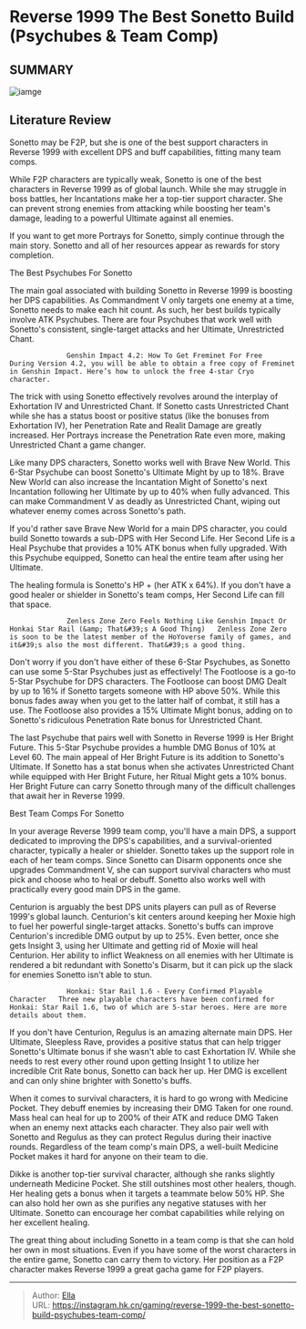 # Reverse 1999 The Best Sonetto Build (Psychubes &amp; Team Comp)


## SUMMARY 

![iamge](https://static1.srcdn.com/wordpress/wp-content/uploads/2023/11/reverse-1999-the-best-sonetto-build-psychubes-team-comp.jpg)

## Literature Review

Sonetto may be F2P, but she is one of the best support characters in Reverse 1999 with excellent DPS and buff capabilities, fitting many team comps.





While F2P characters are typically weak, Sonetto is one of the best characters in Reverse 1999 as of global launch. While she may struggle in boss battles, her Incantations make her a top-tier support character. She can prevent strong enemies from attacking while boosting her team&#39;s damage, leading to a powerful Ultimate against all enemies.






If you want to get more Portrays for Sonetto, simply continue through the main story. Sonetto and all of her resources appear as rewards for story completion.





 The Best Psychubes For Sonetto 
         

The main goal associated with building Sonetto in Reverse 1999 is boosting her DPS capabilities. As Commandment V only targets one enemy at a time, Sonetto needs to make each hit count. As such, her best builds typically involve ATK Psychubes. There are four Psychubes that work well with Sonetto&#39;s consistent, single-target attacks and her Ultimate, Unrestricted Chant.

                  Genshin Impact 4.2: How To Get Freminet For Free   During Version 4.2, you will be able to obtain a free copy of Freminet in Genshin Impact. Here’s how to unlock the free 4-star Cryo character.    




The trick with using Sonetto effectively revolves around the interplay of Exhortation IV and Unrestricted Chant. If Sonetto casts Unrestricted Chant while she has a status boost or positive status (like the bonuses from Exhortation IV), her Penetration Rate and Realit Damage are greatly increased. Her Portrays increase the Penetration Rate even more, making Unrestricted Chant a game changer.

Like many DPS characters, Sonetto works well with Brave New World. This 6-Star Psychube can boost Sonetto&#39;s Ultimate Might by up to 18%. Brave New World can also increase the Incantation Might of Sonetto&#39;s next Incantation following her Ultimate by up to 40% when fully advanced. This can make Commandment V as deadly as Unrestricted Chant, wiping out whatever enemy comes across Sonetto&#39;s path.

If you&#39;d rather save Brave New World for a main DPS character, you could build Sonetto towards a sub-DPS with Her Second Life. Her Second Life is a Heal Psychube that provides a 10% ATK bonus when fully upgraded. With this Psychube equipped, Sonetto can heal the entire team after using her Ultimate.






The healing formula is Sonetto&#39;s HP &#43; (her ATK x 64%). If you don&#39;t have a good healer or shielder in Sonetto&#39;s team comps, Her Second Life can fill that space.




                  Zenless Zone Zero Feels Nothing Like Genshin Impact Or Honkai Star Rail (&amp; That&#39;s A Good Thing)   Zenless Zone Zero is soon to be the latest member of the HoYoverse family of games, and it&#39;s also the most different. That&#39;s a good thing.    

Don&#39;t worry if you don&#39;t have either of these 6-Star Psychubes, as Sonetto can use some 5-Star Psychubes just as effectively! The Footloose is a go-to 5-Star Psychube for DPS characters. The Footloose can boost DMG Dealt by up to 16% if Sonetto targets someone with HP above 50%. While this bonus fades away when you get to the latter half of combat, it still has a use. The Footloose also provides a 15% Ultimate Might bonus, adding on to Sonetto&#39;s ridiculous Penetration Rate bonus for Unrestricted Chant.

The last Psychube that pairs well with Sonetto in Reverse 1999 is Her Bright Future. This 5-Star Psychube provides a humble DMG Bonus of 10% at Level 60. The main appeal of Her Bright Future is its addition to Sonetto&#39;s Ultimate. If Sonetto has a stat bonus when she activates Unrestricted Chant while equipped with Her Bright Future, her Ritual Might gets a 10% bonus. Her Bright Future can carry Sonetto through many of the difficult challenges that await her in Reverse 1999.






 Best Team Comps For Sonetto 
         

In your average Reverse 1999 team comp, you&#39;ll have a main DPS, a support dedicated to improving the DPS&#39;s capabilities, and a survival-oriented character, typically a healer or shielder. Sonetto takes up the support role in each of her team comps. Since Sonetto can Disarm opponents once she upgrades Commandment V, she can support survival characters who must pick and choose who to heal or debuff. Sonetto also works well with practically every good main DPS in the game.

Centurion is arguably the best DPS units players can pull as of Reverse 1999&#39;s global launch. Centurion&#39;s kit centers around keeping her Moxie high to fuel her powerful single-target attacks. Sonetto&#39;s buffs can improve Centurion&#39;s incredible DMG output by up to 25%. Even better, once she gets Insight 3, using her Ultimate and getting rid of Moxie will heal Centurion. Her ability to inflict Weakness on all enemies with her Ultimate is rendered a bit redundant with Sonetto&#39;s Disarm, but it can pick up the slack for enemies Sonetto isn&#39;t able to stun.




                  Honkai: Star Rail 1.6 - Every Confirmed Playable Character   Three new playable characters have been confirmed for Honkai: Star Rail 1.6, two of which are 5-star heroes. Here are more details about them.    

If you don&#39;t have Centurion, Regulus is an amazing alternate main DPS. Her Ultimate, Sleepless Rave, provides a positive status that can help trigger Sonetto&#39;s Ultimate bonus if she wasn&#39;t able to cast Exhortation IV. While she needs to rest every other round upon getting Insight 1 to utilize her incredible Crit Rate bonus, Sonetto can back her up. Her DMG is excellent and can only shine brighter with Sonetto&#39;s buffs.

When it comes to survival characters, it is hard to go wrong with Medicine Pocket. They debuff enemies by increasing their DMG Taken for one round. Mass heal can heal for up to 200% of their ATK and reduce DMG Taken when an enemy next attacks each character. They also pair well with Sonetto and Regulus as they can protect Regulus during their inactive rounds. Regardless of the team comp&#39;s main DPS, a well-built Medicine Pocket makes it hard for anyone on their team to die.




Dikke is another top-tier survival character, although she ranks slightly underneath Medicine Pocket. She still outshines most other healers, though. Her healing gets a bonus when it targets a teammate below 50% HP. She can also hold her own as she purifies any negative statuses with her Ultimate. Sonetto can encourage her combat capabilities while relying on her excellent healing.

The great thing about including Sonetto in a team comp is that she can hold her own in most situations. Even if you have some of the worst characters in the entire game, Sonetto can carry them to victory. Her position as a F2P character makes Reverse 1999 a great gacha game for F2P players.



---

> Author: [Ella](https://instagram.hk.cn/)  
> URL: https://instagram.hk.cn/gaming/reverse-1999-the-best-sonetto-build-psychubes-team-comp/  

